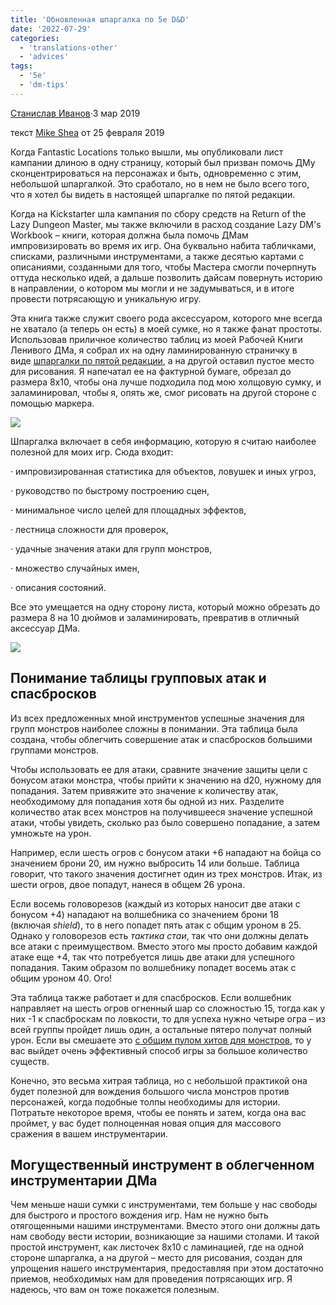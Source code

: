 ```yaml
---
title: 'Обновленная шпаргалка по 5e D&D'
date: '2022-07-29'
categories:
  - 'translations-other'
  - 'advices'
tags:
  - '5e'
  - 'dm-tips'
---
```


[Станислав Иванов](https://m.vk.com/drakzar)·3 мар 2019

текст [Mike Shea](https://m.vk.com/away.php?to=http%3A%2F%2Fmikeshea.net%2FAbout_Mike_Shea.html) от 25 февраля 2019

Когда Fantastic Locations только вышли, мы опубликовали лист кампании длиною в одну страницу, который был призван помочь ДМу сконцентрироваться на персонажах и быть, одновременно с этим, небольшой шпаргалкой. Это сработало, но в нем не было всего того, что я хотел бы видеть в настоящей шпаргалке по пятой редакции.

Когда на Kickstarter шла кампания по сбору средств на Return of the Lazy Dungeon Master, мы также включили в расход создание Lazy DM's Workbook – книги, которая должна была помочь ДМам импровизировать во время их игр. Она буквально набита табличками, списками, различными инструментами, а также десятью картами с описаниями, созданными для того, чтобы Мастера смогли почерпнуть оттуда несколько идей, а дальше позволить дайсам повернуть историю в направлении, о котором мы могли и не задумываться, и в итоге провести потрясающую и уникальную игру.

Эта книга также служит своего рода аксессуаром, которого мне всегда не хватало (а теперь он есть) в моей сумке, но я также фанат простоты. Использовав приличное количество таблиц из моей Рабочей Книги Ленивого ДМа, я собрал их на одну ламинированную страничку в виде [шпаргалки по пятой редакции](https://m.vk.com/away.php?to=https%3A%2F%2Fslyflourish_content.s3.amazonaws.com%2F5e_cheat_sheet.pdf 'https://slyflourish_content.s3.amazonaws.com/5e_cheat_sheet.pdf'), а на другой оставил пустое место для рисования. Я напечатал ее на фактурной бумаге, обрезал до размера 8x10, чтобы она лучше подходила под мою холщовую сумку, и заламинировал, чтобы я, опять же, смог рисовать на другой стороне с помощью маркера.

![](https://cyborgsandmages.com/wp-content/uploads/2022/07/072922_0848_1.png)

Шпаргалка включает в себя информацию, которую я считаю наиболее полезной для моих игр. Сюда входит:

· импровизированная статистика для объектов, ловушек и иных угроз,

· руководство по быстрому построению сцен,

· минимальное число целей для площадных эффектов,

· лестница сложности для проверок,

· удачные значения атаки для групп монстров,

· множество случайных имен,

· описания состояний.

Все это умещается на одну сторону листа, который можно обрезать до размера 8 на 10 дюймов и заламинировать, превратив в отличный аксессуар ДМа.

![](https://cyborgsandmages.com/wp-content/uploads/2022/07/072922_0848_2.png)

## Понимание таблицы групповых атак и спасбросков

Из всех предложенных мной инструментов успешные значения для групп монстров наиболее сложны в понимании. Эта таблица была создана, чтобы облегчить совершение атак и спасбросков большими группами монстров.

Чтобы использовать ее для атаки, сравните значение защиты цели с бонусом атаки монстра, чтобы прийти к значению на d20, нужному для попадания. Затем привяжите это значение к количеству атак, необходимому для попадания хотя бы одной из них. Разделите количество атак всех монстров на получившееся значение успешной атаки, чтобы увидеть, сколько раз было совершено попадание, а затем умножьте на урон.

Например, если шесть огров с бонусом атаки +6 нападают на бойца со значением брони 20, им нужно выбросить 14 или больше. Таблица говорит, что такого значения достигнет один из трех монстров. Итак, из шести огров, двое попадут, нанеся в общем 26 урона.

Если восемь головорезов (каждый из которых наносит две атаки с бонусом +4) нападают на волшебника со значением брони 18 (включая *shield*), то в него попадет пять атак с общим уроном в 25. Однако у головорезов есть *тактика стаи*, так что они должны делать все атаки с преимуществом. Вместо этого мы просто добавим каждой атаке еще +4, так что потребуется лишь две атаки для успешного попадания. Таким образом по волшебнику попадет восемь атак с общим уроном 40. Ого!

Эта таблица также работает и для спасбросков. Если волшебник направляет на шесть огров огненный шар со сложностью 15, тогда как у них -1 к спасброскам по ловкости, то для успеха нужно четыре огра – из всей группы пройдет лишь один, а остальные пятеро получат полный урон. Если вы смешаете это [с общим пулом хитов для монстров](https://m.vk.com/away.php?to=http%3A%2F%2Fslyflourish.com%2Fmob_calculator.html), то у вас выйдет очень эффективный способ игры за большое количество существ.

Конечно, это весьма хитрая таблица, но с небольшой практикой она будет полезной для вождения большого числа монстров против персонажей, когда подобные толпы необходимы для истории. Потратьте некоторое время, чтобы ее понять и затем, когда она вас проймет, у вас будет полноценная новая опция для массового сражения в вашем инструментарии.

## Могущественный инструмент в облегченном инструментарии ДМа

Чем меньше наши сумки с инструментами, тем больше у нас свободы для быстрого и простого вождения игр. Нам не нужно быть отягощенными нашими инструментами. Вместо этого они должны дать нам свободу вести истории, возникающие за нашими столами. И такой простой инструмент, как листочек 8x10 с ламинацией, где на одной стороне шпаргалка, а на другой – место для рисования, создан для упрощения нашего инструментария, предоставляя при этом достаточно приемов, необходимых нам для проведения потрясающих игр. Я надеюсь, что вам он тоже покажется полезным.
